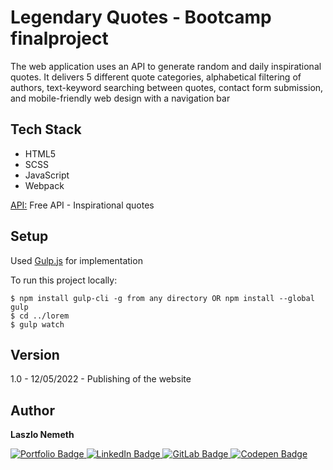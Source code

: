 # Legendary Quotes - Bootcamp finalproject

​​The web application uses an API to generate random and daily inspirational quotes. It delivers 5 different quote categories, alphabetical filtering of authors, text-keyword searching between quotes, contact form submission, and mobile-friendly web design with a navigation bar

## Tech Stack

- HTML5
- SCSS
- JavaScript
- Webpack

[API:](https://type.fit/api/quotes) Free API - Inspirational quotes 

## Setup

Used [Gulp.js](https://gulpjs.com) for implementation

To run this project locally:

```
$ npm install gulp-cli -g from any directory OR npm install --global gulp
$ cd ../lorem
$ gulp watch
```
## Version

1.0 - 12/05/2022 - Publishing of the website

## Author

<b>Laszlo Nemeth</b>

<div id="badges">
    <a href="https://lac0220.github.io/lac0220/">
        <img src="https://img.shields.io/badge/Portfolio-red?style=for-the-badge&logo=logoColor=white" alt="Portfolio Badge"/>
    </a>
    <a href="https://www.linkedin.com/in/nemeth0220">
        <img src="https://img.shields.io/badge/LinkedIn-blue?style=for-the-badge&logo=linkedin&logoColor=white" alt="LinkedIn Badge"/>
    </a>
    <a href="https://gitlab.com/lac0220">
        <img src="https://img.shields.io/badge/GitLab-gray?style=for-the-badge&logo=gitlab&logoColor=white" alt="GitLab Badge"/>
    </a>
    <a href="https://codepen.io/lac0220/">
        <img src="https://img.shields.io/badge/Codepen-black?style=for-the-badge&logo=codepen&logoColor=white" alt="Codepen Badge"/>
    </a>
</div>